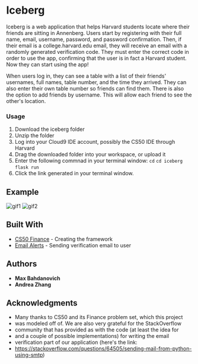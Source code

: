 # Iceberg

Iceberg is a web application that helps Harvard students locate
where their friends are sitting in Annenberg. Users start by
registering with their full name, email, username, password, and
password confirmation. Then, if their email is a college.harvard.edu
email, they will receive an email with a
randomly generated verification code. They must enter the correct
code in order to use the app, confirming that the user is in fact
a Harvard student. Now they can start using the app!

When users log in, they can see a table with a list of their friends'
usernames, full names, table number, and the time they arrived. They
can also enter their own table number so friends can find them.
There is also the option to add friends by username. This will allow
each friend to see the other's location.

### Usage

1. Download the iceberg folder
2. Unzip the folder
3. Log into your Cloud9 IDE account, possibly the CS50 IDE through Harvard
4. Drag the downloaded folder into your workspace, or upload it
5. Enter the following commnad in your terminal window:
```cd```
```cd iceberg```
```flask run```
6. Click the link generated in your terminal window.

## Example

![gif1](http://g.recordit.co/nDnJNilp7M.gif)
![gif2](http://g.recordit.co/jAo8NuX9Nu.gif)

## Built With

* [CS50 Finance](https://cs50.harvard.edu/2018/fall/psets/8/) - Creating the framework
* [Email Alerts](https://stackoverflow.com/questions/64505/sending-mail-from-python-using-smtp) - Sending verification email to user

## Authors

* **Max Bahdanovich**
* **Andrea Zhang**

## Acknowledgments

* Many thanks to CS50 and its Finance problem set, which this project
* was modeled off of. We are also very grateful for the StackOverflow
* community that has provided as with the code (at least the idea for
* and a couple of possible implementations) for writing the email
* verification part of our application (here's the link:
* https://stackoverflow.com/questions/64505/sending-mail-from-python-using-smtp)

